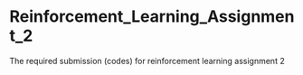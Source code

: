 # Reinforcement_Learning_Assignment_2
The required submission (codes) for reinforcement learning assignment 2
